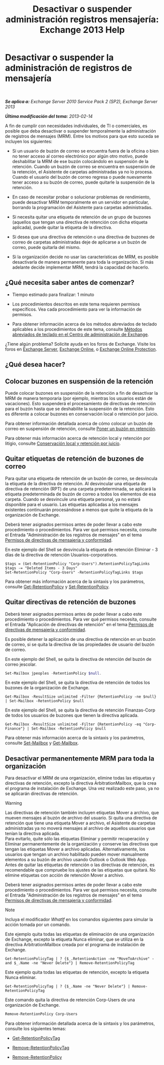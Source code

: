﻿---
title: 'Desactivar o suspender administración registros mensajería: Exchange 2013 Help'
TOCTitle: Desactivar o suspender la administración de registros de mensajería
ms:assetid: 631191aa-3bba-4ebf-a727-c48ed2ebe176
ms:mtpsurl: https://technet.microsoft.com/es-es/library/Aa998580(v=EXCHG.150)
ms:contentKeyID: 52062028
ms.date: 05/22/2018
mtps_version: v=EXCHG.150
ms.translationtype: MT
---

# Desactivar o suspender la administración de registros de mensajería

 

_**Se aplica a:** Exchange Server 2010 Service Pack 2 (SP2), Exchange Server 2013_

_**Última modificación del tema:** 2013-02-14_

A fin de cumplir con necesidades individuales, de TI o comerciales, es posible que deba desactivar o suspender temporalmente la administración de registros de mensajes (MRM). Entre los motivos para que esto suceda se incluyen los siguientes:

  - Si un usuario de buzón de correo se encuentra fuera de la oficina o bien no tener acceso al correo electrónico por algún otro motivo, puede deshabilitar la MRM de ese buzón colocándolo en suspensión de la retención. Cuando un buzón de correo se encuentra en suspensión de la retención, el Asistente de carpetas administradas ya no lo procesa. Cuando el usuario del buzón de correo regresa o puede nuevamente tener acceso a su buzón de correo, puede quitarle la suspensión de la retención.

  - En caso de necesitar probar o solucionar problemas de rendimiento, puede desactivar MRM temporalmente en un servidor en particular, borrando la programación del Asistente para carpetas administradas.

  - Si necesita quitar una etiqueta de retención de un grupo de buzones (aquellos que tengan una directiva de retención con dicha etiqueta aplicada), puede quitar la etiqueta de la directiva.

  - Si desea que una directiva de retención o una directiva de buzones de correo de carpetas administradas deje de aplicarse a un buzón de correo, puede quitarla del mismo.

  - Si la organización decide no usar las características de MRM, es posible desactivarla de manera permanente para toda la organización. Si más adelante decide implementar MRM, tendrá la capacidad de hacerlo.

## ¿Qué necesita saber antes de comenzar?

  - Tiempo estimado para finalizar: 1 minuto

  - Los procedimientos descritos en este tema requieren permisos específicos. Vea cada procedimiento para ver la información de permisos.

  - Para obtener información acerca de los métodos abreviados de teclado aplicables a los procedimientos de este tema, consulte [Métodos abreviados de teclado en el Centro de administración de Exchange](keyboard-shortcuts-in-the-exchange-admin-center-exchange-online-protection-help.md).

¿Tiene algún problema? Solicite ayuda en los foros de Exchange. Visite los foros en [Exchange Server](https://go.microsoft.com/fwlink/p/?linkid=60612), [Exchange Online](https://go.microsoft.com/fwlink/p/?linkid=267542), o [Exchange Online Protection](https://go.microsoft.com/fwlink/p/?linkid=285351).

## ¿Qué desea hacer?

## Colocar buzones en suspensión de la retención

Puede colocar buzones en suspensión de la retención a fin de desactivar la MRM de manera temporaria (por ejemplo, mientras los usuarios están de vacaciones). Esto suspenderá el procesamiento de directivas de retención para el buzón hasta que se deshabilite la suspensión de la retención. Esto es diferente a colocar buzones en conservación local o retención por juicio.

Para obtener información detallada acerca de cómo colocar un buzón de correo en suspensión de retención, consulte [Poner un buzón en retención](https://docs.microsoft.com/es-es/exchange/security-and-compliance/messaging-records-management/mailbox-retention-hold).

Para obtener más información acerca de retención local y retención por litigio, consulte [Conservación local y retención por juicio](https://docs.microsoft.com/es-es/exchange/security-and-compliance/in-place-and-litigation-holds).

## Quitar etiquetas de retención de buzones de correo

Para quitar una etiqueta de retención de un buzón de correo, se desvincula la etiqueta de la directiva de retención. Al desvincular una etiqueta de directiva de retención (RPT) de una carpeta predeterminada, se aplicará la etiqueta predeterminada de buzón de correo a todos los elementos de esa carpeta. Cuando se desvincule una etiqueta personal, ya no estará disponible para el usuario. Las etiquetas aplicadas a los mensajes existentes continuarán procesándose a menos que quite la etiqueta de la organización de Exchange.

Deberá tener asignados permisos antes de poder llevar a cabo este procedimiento o procedimientos. Para ver qué permisos necesita, consulte el Entrada "Administración de los registros de mensajes" en el tema [Permisos de directivas de mensajería y conformidad](messaging-policy-and-compliance-permissions-exchange-2013-help.md).

En este ejemplo del Shell se desvincula la etiqueta de retención Eliminar - 3 días de la directiva de retención Usuarios-corporativos.

    $tags = (Get-RetentionPolicy "Corp-Users").RetentionPolicyTagLinks
    $tags -= "Deleted Items - 3 Days"
    Set-RetentionPolicy "Corp-Users" -RetentionPolicyTagLinks $tags

Para obtener más información acerca de la sintaxis y los parámetros, consulte [Get-RetentionPolicy](https://technet.microsoft.com/es-es/library/dd298086\(v=exchg.150\)) y [Set-RetentionPolicy](https://technet.microsoft.com/es-es/library/dd335196\(v=exchg.150\)).

## Quitar directivas de retención de buzones

Deberá tener asignados permisos antes de poder llevar a cabo este procedimiento o procedimientos. Para ver qué permisos necesita, consulte el Entrada "Aplicación de directivas de retención" en el tema [Permisos de directivas de mensajería y conformidad](messaging-policy-and-compliance-permissions-exchange-2013-help.md).

Es posible detener la aplicación de una directiva de retención en un buzón de correo, si se quita la directiva de las propiedades de usuario del buzón de correo.

En este ejemplo del Shell, se quita la directiva de retención del buzón de correo jescolar.

```powershell
Set-Mailbox jpeoples -RetentionPolicy $null.
```

En este ejemplo del Shell, se quita la directiva de retención de todos los buzones de la organización de Exchange.

    Get-Mailbox -ResultSize unlimited -Filter {RetentionPolicy -ne $null} | Set-Mailbox -RetentionPolicy $null

En este ejemplo del Shell, se quita la directiva de retención Finanzas-Corp de todos los usuarios de buzones que tienen la directiva aplicada.

    Get-Mailbox -ResultSize unlimited -Filter {RetentionPolicy -eq "Corp-Finance"} | Set-Mailbox -RetentionPolicy $null

Para obtener más información acerca de la sintaxis y los parámetros, consulte [Set-Mailbox](https://technet.microsoft.com/es-es/library/bb123981\(v=exchg.150\)) y [Get-Mailbox](https://technet.microsoft.com/es-es/library/bb123685\(v=exchg.150\)).

## Desactivar permanentemente MRM para toda la organización

Para desactivar el MRM de una organización, elimine todas las etiquetas y directivas de retención, excepto la directiva ArbitrationMailbox, que la crea el programa de instalación de Exchange. Una vez realizado este paso, ya no se aplicarán directivas de retención.


> [!WARNING]
> Las directivas de retención también incluyen etiquetas Mover a archivo, que mueven mensajes al buzón de archivo del usuario. Si quita una directiva de retención que tiene una etiqueta Mover a archivo, el Asistente de carpetas administradas ya no moverá mensajes al archivo de aquellos usuarios que tenían la directiva aplicada.<BR>Para evitarlo, quite sólo las etiquetas Eliminar y permitir recuperación y Eliminar permanentemente de la organización y conserve las directivas que tengan las etiquetas Mover a archivo aplicadas. Alternativamente, los usuarios que tengan un archivo habilitado pueden mover manualmente elementos a su buzón de archivo usando Outlook o Outlook Web App.<BR>Antes de quitar las etiquetas de retención o las directivas de retención, es recomendable que compruebe los ajustes de las etiquetas que quitará. No elimine etiquetas con acción de retención Mover a archivo.



Deberá tener asignados permisos antes de poder llevar a cabo este procedimiento o procedimientos. Para ver qué permisos necesita, consulte el Entrada "Administración de los registros de mensajes" en el tema [Permisos de directivas de mensajería y conformidad](messaging-policy-and-compliance-permissions-exchange-2013-help.md).


> [!NOTE]
> Incluya el modificador <EM>WhatIf</EM> en los comandos siguientes para simular la acción tomada por un comando.



Este ejemplo quita todas las etiquetas de eliminación de una organización de Exchange, excepto la etiqueta Nunca eliminar, que se utiliza en la directiva ArbitrationMailbox creada por el programa de instalación de Exchange.

    Get-RetentionPolicyTag | ? {$_.RetentionAction -ne "MoveToArchive" -and $_.Name -ne "Never Delete"} | Remove-RetentionPolicyTag

Este ejemplo quita todas las etiquetas de retención, excepto la etiqueta Nunca eliminar.

    Get-RetentionPolicyTag | ? {$_.Name -ne "Never Delete"} | Remove-RetentionPolicyTag

Este comando quita la directiva de retención Corp-Users de una organización de Exchange.

```powershell
Remove-RetentionPolicy Corp-Users
```

Para obtener información detallada acerca de la sintaxis y los parámetros, consulte los siguientes temas:

  - [Get-RetentionPolicyTag](https://technet.microsoft.com/es-es/library/dd298009\(v=exchg.150\))

  - [Remove-RetentionPolicyTag](https://technet.microsoft.com/es-es/library/dd335092\(v=exchg.150\))

  - [Remove-RetentionPolicy](https://technet.microsoft.com/es-es/library/dd297962\(v=exchg.150\))

